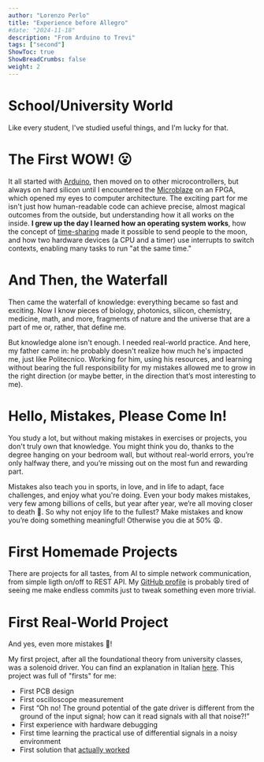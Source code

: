 ```yaml
---
author: "Lorenzo Perlo"
title: "Experience before Allegro"
#date: "2024-11-18"
description: "From Arduino to Trevi"
tags: ["second"]
ShowToc: true
ShowBreadCrumbs: false
weight: 2
---
```


# School/University World

Like every student, I've studied useful things, and I'm lucky for that.

# The First WOW! 😮

It all started with [Arduino](https://www.arduino.cc/), then moved on to other microcontrollers, but always on hard silicon until I encountered the [Microblaze](https://www.amd.com/en/products/software/adaptive-socs-and-fpgas/microblaze.html) on an FPGA, which opened my eyes to computer architecture. The exciting part for me isn't just how human-readable code can achieve precise, almost magical outcomes from the outside, but understanding how it all works on the inside. **I grew up the day I learned how an operating system works**, how the concept of [time-sharing](https://en.wikipedia.org/wiki/Time-sharing) made it possible to send people to the moon, and how two hardware devices (a CPU and a timer) use interrupts to switch contexts, enabling many tasks to run "at the same time."

# And Then, the Waterfall

Then came the waterfall of knowledge: everything became so fast and exciting. Now I know pieces of biology, photonics, silicon, chemistry, medicine, math, and more, fragments of nature and the universe that are a part of me or, rather, that define me.

But knowledge alone isn't enough. I needed real-world practice. And here, my father came in: he probably doesn't realize how much he's impacted me, just like Politecnico. Working for him, using his resources, and learning without bearing the full responsibility for my mistakes allowed me to grow in the right direction (or maybe better, in the direction that’s most interesting to me).

# Hello, Mistakes, Please Come In!

You study a lot, but without making mistakes in exercises or projects, you don't truly own that knowledge. You might think you do, thanks to the degree hanging on your bedroom wall, but without real-world errors, you’re only halfway there, and you’re missing out on the most fun and rewarding part.

Mistakes also teach you in sports, in love, and in life to adapt, face challenges, and enjoy what you're doing. Even your body makes mistakes, very few among billions of cells, but year after year, we’re all moving closer to death 👻. So why not enjoy life to the fullest? Make mistakes and know you’re doing something meaningful! Otherwise you die at 50% 😩.

# First Homemade Projects

There are projects for all tastes, from AI to simple network communication, from simple ligth on/off to REST API. My [GitHub profile](https://github.com/TIT8) is probably tired of seeing me make endless commits just to tweak something even more trivial.

# First Real-World Project

And yes, even more mistakes 🤬!  

My first project, after all the foundational theory from university classes, was a solenoid driver. You can find an explanation in Italian [here](https://tit8.github.io/Trevi.pdf). This project was full of "firsts" for me:
- First PCB design
- First oscilloscope measurement
- First “Oh no! The ground potential of the gate driver is different from the ground of the input signal; how can it read signals with all that noise?!”
- First experience with hardware debugging
- First time learning the practical use of differential signals in a noisy environment
- First solution that [actually worked](https://www.youtube.com/shorts/-YOWk_cKE1k)